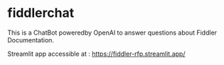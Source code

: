 # fiddlerchat
This is a ChatBot poweredby OpenAI to answer questions about Fiddler Documentation. 

Streamlit app accessible at : https://fiddler-rfp.streamlit.app/
